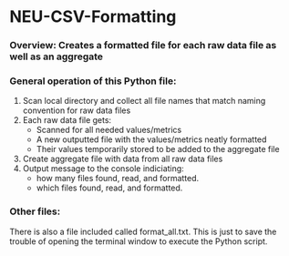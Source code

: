 # NEU-CSV-Formatting
### Overview: Creates a formatted file for each raw data file as well as an aggregate

### General operation of this Python file:
1. Scan local directory and collect all file names that match naming convention for raw data files
2. Each raw data file gets:
    * Scanned for all needed values/metrics
    * A new outputted file with the values/metrics neatly formatted
    * Their values temporarily stored to be added to the aggregate file
3. Create aggregate file with data from all raw data files
4. Output message to the console indiciating:
    * how many files found, read, and formatted. 
    * which files found, read, and formatted. 

### Other files:
There is also a file included called format_all.txt. This is just to save the trouble of opening the terminal window to execute the Python script.
